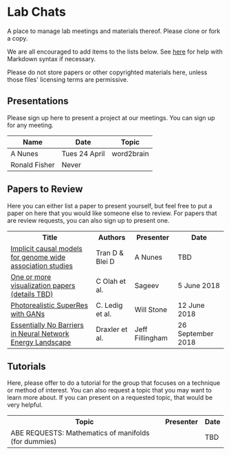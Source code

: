 # Lab Chats

A place to manage lab meetings and materials thereof. Please clone or fork a copy.

We are all encouraged to add items to the lists below. See [here](http://daringfireball.net/projects/markdown) for help with Markdown syntax if necessary.

Please do not store papers or other copyrighted materials here, unless those files' licensing terms are permissive.

## Presentations 

Please sign up here to present a project at our meetings. You can sign up for any meeting.

|     Name       |      Date      |   Topic    |
|----------------|----------------|------------|
| A Nunes        |  Tues 24 April | word2brain |
| Ronald Fisher  |      Never     |            |


## Papers to Review

Here you can either list a paper to present yourself, but feel free to put a paper on here that you would like someone else to review. For papers that are review requests, you can also sign up to present one.

<table>
  <tr>
    <th>Title</th>
    <th>Authors</th>
    <th>Presenter</th>
    <th>Date</th>
  </tr>
  
  <tr>
    <td><a href="https://openreview.net/forum?id=SyELrEeAb">Implicit causal models for genome wide association studies</a></td>
    <td>Tran D & Blei D </td>
    <td>A Nunes</td>
    <td>TBD</td>
  </tr>
  <tr>
    <td><a href="https://distill.pub">One or more visualization papers (details TBD)</a></td>
    <td> C Olah et al. </td>
    <td> Sageev </td>
    <td> 5 June 2018 </td>
  </tr>
  <tr>
    <td><a href="https://arxiv.org/abs/1609.04802"> Photorealistic SuperRes with GANs </a></td>
    <td> C. Ledig et al. </td>
    <td> Will Stone </td>
    <td> 12 June 2018 </td>
  </tr>
  <tr>
    <td><a href="https://arxiv.org/abs/1803.00885">Essentially No Barriers in Neural Network Energy Landscape</a></td>
    <td> Draxler et al. </td>
    <td> Jeff Fillingham </td>
    <td> 26 September 2018 </td>
  </tr>
</table>

## Tutorials

Here, please offer to do a tutorial for the group that focuses on a technique or method of interest. You can also request a topic that you may want to learn more about. If you can present on a requested topic, that would be very helpful.

<table>
  <tr>
    <th>Topic</th>
    <th>Presenter</th>
    <th>Date</th>
  </tr>
  
  <tr>
    <td>ABE REQUESTS: Mathematics of manifolds (for dummies)</td>
    <td></td>
    <td>TBD</td>
  </tr>
</table>
